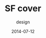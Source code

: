 ---
title: SF cover
subtitle: design
layout: default
modal-id: 7
date: 2014-07-12
img: iphone.png
thumbnail: iphone-thumbnail.png
alt: image-alt
project-date: June 2014
client: private
category: Graphic stuff 
description: Freelancing illustration #1 
deployed: <a href="https://www.behance.net/gallery/17928577/Stade-Francais-Iphone-Cover" target="_blank">Read more on Behance</a>
---